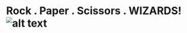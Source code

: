 # Rock . Paper . Scissors . WIZARDS! ![alt text](http://cdn.wikimg.net/strategywiki/images/2/2c/FFI_white_mage_(8-bit).gif "Light Wizard")

